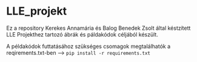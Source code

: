 # LLE_projekt

Ez a repository Kerekes Annamária és Balog Benedek Zsolt által késtzített LLE Projekthez tartozó ábrák és páldakódok céljából készült.


A példakódok futtatásához szükséges csomagok megtalálhatók a reqirements.txt-ben --> `pip install -r requirements.txt`

